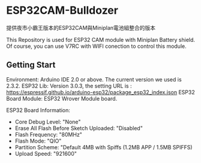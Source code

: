# ESP32CAM-Bulldozer
提供夜市小霸王版本的ESP32CAM與Miniplan電池組整合的版本

This Repository is used for ESP32 CAM module with Miniplan Battery shield. Of course, you can use V7RC with WIFI conection to control this module.

## Getting Start

Environment: Arduino IDE 2.0 or above. The current version we used is 2.3.2.
ESP32 Lib: Version 3.0.3, the setting URL is :  https://espressif.github.io/arduino-esp32/package_esp32_index.json 
ESP32 Board Module: ESP32 Wrover Module board.

ESP32 Board Information:
- Core Debug Level: "None"
- Erase All Flash Before Sketch Uploaded: "Disabled"
- Flash Frequency: "80MHz"
- Flash Mode: "QIO"
- Partition Scheme: "Default 4MB with Spiffs (1.2MB APP / 1.5MB SPIFFS)
- Upload Speed: "921600"
